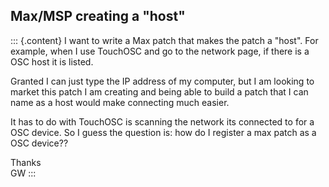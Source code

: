 ## Max/MSP creating a \"host\"

::: {.content}
I want to write a Max patch that makes the patch a \"host\". For
example, when I use TouchOSC and go to the network page, if there is a
OSC host it is listed.

Granted I can just type the IP address of my computer, but I am looking
to market this patch I am creating and being able to build a patch that
I can name as a host would make connecting much easier.

It has to do with TouchOSC is scanning the network its connected to for
a OSC device. So I guess the question is: how do I register a max patch
as a OSC device??

Thanks\
GW
:::
